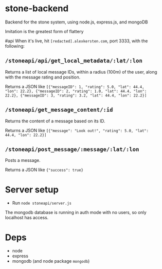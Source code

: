 stone-backend
=============

Backend for the stone system, using node.js, express.js, and mongoDB

Imitation is the greatest form of flattery


#api
When it's live, hit `[redacted].alexkersten.com`, port 3333, with the following:

## `/stoneapi/api/get_local_metadata/:lat/:lon`
Returns a list of local message IDs, within a radius (100m) of the user, along with the message rating and position.

Returns a JSON like `[{"messageID": 1, "rating": 5.0, "lat": 44.4, "lon": 22.2}, {"messageID": 2, "rating": 1.0, "lat": 44.4, "lon": 22.2}, {"messageID": 3, "rating": 3.2, "lat": 44.4, "lon": 22.2}]`

## `/stoneapi/get_message_content/:id`
Returns the content of a message based on its ID.

Returns a JSON like `[{"message": "Look out!", "rating": 5.0, "lat": 44.4, "lon": 22.2}]`

## `/stoneapi/post_message/:message/:lat/:lon`
Posts a message.

Returns a JSON like `{"success": true}`


# Server setup

* Run `node stoneapi/server.js`

The mongodb database is running in auth mode with no users, so only localhost has access.

# Deps

* node
* express
* mongodb (and node package `mongodb`)